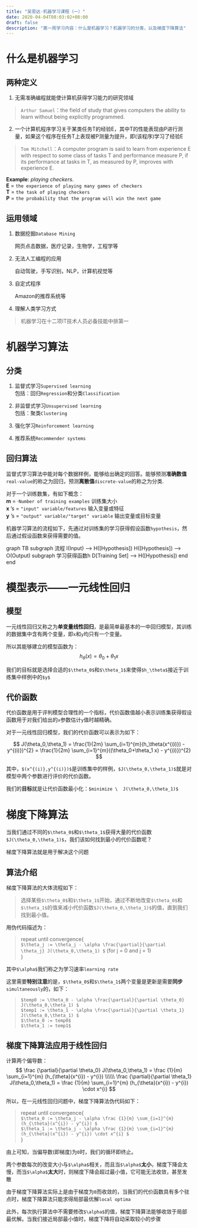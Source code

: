 ```yaml
---
title: "吴恩达·机器学习课程（一）"
date: 2020-04-04T08:03:02+08:00
draft: false
description: "第一周学习内容：什么是机器学习？机器学习的分类，以及梯度下降算法"
---
```


# 什么是机器学习

## 两种定义  

1. 无需准确编程就能使计算机获得学习能力的研究领域  
>`Arthur Samuel`：the field of study that gives computers the ability to learn without being explicitly programmed.  

2. 一个计算机程序学习关于某类任务T的经验E，其中T的性能表现由P进行测量，如果这个程序在任务T上表现被P测量为提升，即(该程序)学习了经验E

>`Tom Mitchell`：A computer program is said to learn from experience E with respect to some class of tasks T and performance measure P, if its performance at tasks in T, as measured by P, improves with experience E.  

**Example**: *playing checkers*.  
**E** = `the experience of playing many games of checkers`  
**T** = `the task of playing checkers`  
**P** = `the probability that the program will win the next game`  

## 运用领域  

1. 数据挖掘`Database Mining`  
   
    网页点击数据，医疗记录，生物学，工程学等  
2. 无法人工编程的应用  
   
    自动驾驶，手写识别，NLP，计算机视觉等  
3. 自定式程序  
   
    Amazon的推荐系统等  
4. 理解人类学习方式  

> 机器学习在十二项IT技术人员必备技能中排第一  

# 机器学习算法  

## 分类  

1. 监督式学习`Supervised learning`  
    包括：回归`Regression`和分类`Classification` 

2. 非监督式学习`Unsupervised learning`  
    包括：聚类`Clustering`  

3. 强化学习`Reinforcement learning`  

4. 推荐系统`Recommender systems`

## 回归算法

监督式学习算法中能对每个数据样例，能够给出确定的回答。能够预测**准确数值**`real-value`的称之为回归，预测**离散值**`discrete-value`的称之为分类.  

对于一个训练数集，有如下概念：  
**m** = ·`Number of training examples`  训练集大小  
**x** ’s = `"input" variable/features` 输入变量或特征  
**y** ’s = `"output" variable/"target" variable` 输出变量或目标变量  


机器学习算法的流程如下，先通过对训练集的学习获得假设函数`hypothesis`，然后通过假设函数来获得需要的值。  
<div class="mermaid">
    graph TB
        subgraph 流程
        I(Input) --> H([Hypothesis])
        H([Hypothesis]) --> O(Output)
            subgraph 学习获得函数h
            D[Training Set] --> H([Hypothesis])
            end
        end
</div>
  
# 模型表示——一元线性回归

## 模型

一元线性回归又称之为**单变量线性回归**，是最简单最基本的一中回归模型，其训练的数据集中含有两个变量，即`x`和`y`均只有一个变量。  

所以其能够建立的模型函数为：
$$
h_\theta (x) = \theta_0 + \theta_1 x
$$

我们的目标就是选择合适的`$\theta_0$`和`$\theta_1$`来使得`$h_\theta$`接近于训练集中样例中的`$y$`

## 代价函数

代价函数是用于评判模型合理性的一个指标，代价函数值越小表示训练集获得假设函数用于对我们给出的`x`参数估计`y`值时越精确。  

对于一元线性回归模型，我们的代价函数可以表示为如下：  

$$
J(\theta_0,\theta_1) = \frac{1}{2m} \sum_{i=1}^{m}(h_\theta(x^{(i)}) - y^{(i)})^{2} = \frac{1}{2m} \sum_{i=1}^{m}((\theta_0+\theta_1 x) - y^{(i)})^{2}
$$

其中，`$(x^{(i)},y^{(i)})$`是训练集中的样例，`$J(\theta_0,\theta_1)$`就是对模型中两个参数进行评价的代价函数。  

我们的**目标**就是让代价函数最小化：`$minimize \  J(\theta_0,\theta_1)$`  


# 梯度下降算法

当我们通过不同的`$\theta_0$`和`$\theta_1$`获得大量的代价函数`$J(\theta_0,\theta_1)$`，我们该如何找到最小的代价函数呢？  

梯度下降算法就是用于解决这个问题  
## 算法介绍
梯度下降算法的大体流程如下：  
> 选择某些`$\theta_0$`和`$\theta_1$`开始，通过不断地改变`$\theta_0$`和`$\theta_1$`的值来减小代价函数`$J(\theta_0,\theta_1)$`的值，直到我们找到最小值。  

用伪代码描述为：
> repeat until convergence{  
>    `$\theta_j := \theta_j - \alpha \frac{\partial}{\partial \theta_j} J(\theta_0,\theta_1) $`  (for j = 0 and j = 1)  
> }  

其中`$\alpha$`我们称之为学习速率`learning rate`

这里需要**特别注意**的是，`$\theta_0$`和`$\theta_1$`两个变量是更新是需要**同步**`simultaneously`的，如下：  

> `$temp0 := \theta_0 - \alpha \frac{\partial}{\partial \theta_0} J(\theta_0,\theta_1) $`  
> `$temp1 := \theta_1 - \alpha \frac{\partial}{\partial \theta_1} J(\theta_0,\theta_1) $`  
> `$\theta_0 := temp0$`  
> `$\theta_1 := temp1$`  

## 梯度下降算法应用于线性回归

计算两个偏导数：  
$$
\frac {\partial}{\partial \theta_0} J(\theta_0,\theta_1) = \frac {1}{m} \sum_{i=1}^{m} (h_{\theta}(x^{i}) - y^{i})  \\\\\\
\frac {\partial}{\partial \theta_1} J(\theta_0,\theta_1) = \frac {1}{m} \sum_{i=1}^{m} (h_{\theta}(x^{i}) - y^{i}) \cdot x^{i}  
$$

所以，在一元线性回归问题中，梯度下降算法伪代码如下：  
> repeat until convergence{  
>    `$\theta_0 := \theta_j - \alpha \frac {1}{m} \sum_{i=1}^{m} (h_{\theta}(x^{i}) - y^{i}) $`  
>    `$\theta_1 := \theta_j - \alpha \frac {1}{m} \sum_{i=1}^{m} (h_{\theta}(x^{i}) - y^{i}) \cdot x^{i} $`  
> } 

由上可知，当偏导数(即梯度)为`0`时，我们的循环即终止。  

两个参数每次的改变大小与`$\alpha$`相关，而且当`$\alpha$`**太小**，梯度下降会太慢，而当`$\alpha$`**太大**时，则梯度下降会超过最小值，它可能无法收敛，甚至发散  

由于梯度下降算法实际上是由于梯度为`0`而收敛的，当我们的代价函数具有多个驻点时，梯度下降算法只能求得局部最优解`local optima`  

此外，每次执行算法中不需要修改`$\alpha$`的值，梯度下降算法能够收敛于局部最优解。当我们接近局部最小值时，梯度下降将自动采取较小的步骤
